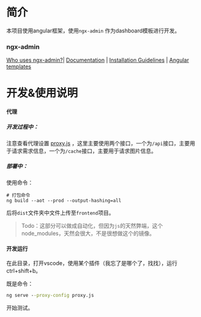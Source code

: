 # 简介

本项目使用angular框架，使用`ngx-admin` 作为dashboard模板进行开发。

### ngx-admin 

[Who uses ngx-admin?](https://github.com/akveo/ngx-admin/issues/1645)| [Documentation](https://akveo.github.io/ngx-admin?utm_campaign=ngx_admin%20-%20home%20-%20ngx_admin%20github%20readme&utm_source=ngx_admin&utm_medium=referral&utm_content=github_readme_documentation_link) | [Installation Guidelines](https://akveo.github.io/ngx-admin/docs/getting-started/what-is-ngxadmin?utm_campaign=ngx_admin%20-%20home%20-%20ngx_admin%20github%20readme&utm_source=ngx_admin&utm_medium=referral&utm_content=github_readme_installation_guidelines) | [Angular templates](https://www.akveo.com/templates?utm_campaign=services%20-%20github%20-%20templates&utm_source=ngx_admin&utm_medium=referral&utm_content=github%20readme%20top%20angular%20templates%20link)

# 开发&使用说明

#### 代理

##### 开发过程中：

注意查看代理设置 [proxy.js](proxy.js) ，这里主要使用两个接口，一个为`/api`接口，主要用于请求需求信息，一个为`/cache`接口，主要用于请求图片信息。

##### 部署中：

使用命令：

```
# 打包命令
ng build --aot --prod --output-hashing=all
```

后将`dist`文件夹中文件上传至`frontend`项目。

> Todo：这部分可以做成自动化，但因为`js`的天然弊端，这个node_modules，天然会很大，不是很想做这个的镜像。

#### 开发运行

在此目录，打开vscode，使用某个插件（我忘了是哪个了，找找），运行ctrl+shift+b。

既是命令：

```cmd
ng serve --proxy-config proxy.js
```

开始测试。
